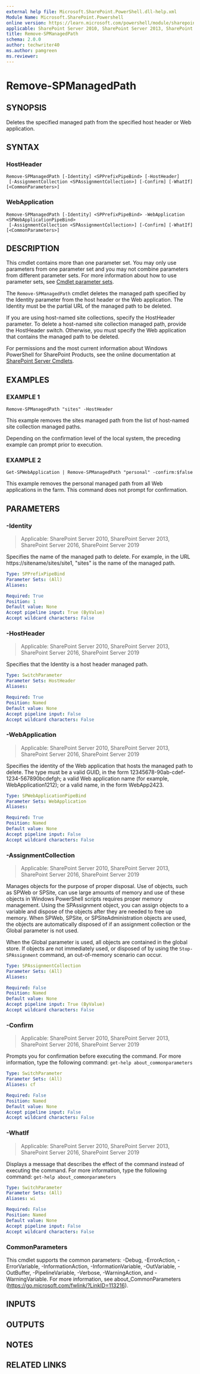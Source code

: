 ```yaml
---
external help file: Microsoft.SharePoint.PowerShell.dll-help.xml
Module Name: Microsoft.SharePoint.Powershell
online version: https://learn.microsoft.com/powershell/module/sharepoint-server/remove-spmanagedpath
applicable: SharePoint Server 2010, SharePoint Server 2013, SharePoint Server 2016, SharePoint Server 2019
title: Remove-SPManagedPath
schema: 2.0.0
author: techwriter40
ms.author: pamgreen
ms.reviewer:
---
```


# Remove-SPManagedPath

## SYNOPSIS
Deletes the specified managed path from the specified host header or Web application.

## SYNTAX

### HostHeader
```
Remove-SPManagedPath [-Identity] <SPPrefixPipeBind> [-HostHeader]
 [-AssignmentCollection <SPAssignmentCollection>] [-Confirm] [-WhatIf] [<CommonParameters>]
```

### WebApplication
```
Remove-SPManagedPath [-Identity] <SPPrefixPipeBind> -WebApplication <SPWebApplicationPipeBind>
 [-AssignmentCollection <SPAssignmentCollection>] [-Confirm] [-WhatIf] [<CommonParameters>]
```

## DESCRIPTION
This cmdlet contains more than one parameter set.
You may only use parameters from one parameter set and you may not combine parameters from different parameter sets.
For more information about how to use parameter sets, see [Cmdlet parameter sets](https://learn.microsoft.com/powershell/scripting/developer/cmdlet/cmdlet-parameter-sets).

The `Remove-SPManagedPath` cmdlet deletes the managed path specified by the Identity parameter from the host header or the Web application.
The Identity must be the partial URL of the managed path to be deleted.

If you are using host-named site collections, specify the HostHeader parameter.
To delete a host-named site collection managed path, provide the HostHeader switch.
Otherwise, you must specify the Web application that contains the managed path to be deleted.

For permissions and the most current information about Windows PowerShell for SharePoint Products, see the online documentation at [SharePoint Server Cmdlets](https://learn.microsoft.com/powershell/sharepoint/sharepoint-server/sharepoint-server-cmdlets).

## EXAMPLES

### EXAMPLE 1
```
Remove-SPManagedPath "sites" -HostHeader
```

This example removes the sites managed path from the list of host-named site collection managed paths.

Depending on the confirmation level of the local system, the preceding example can prompt prior to execution.

### EXAMPLE 2
```
Get-SPWebApplication | Remove-SPManagedPath "personal" -confirm:$false
```

This example removes the personal managed path from all Web applications in the farm.
This command does not prompt for confirmation.

## PARAMETERS

### -Identity

> Applicable: SharePoint Server 2010, SharePoint Server 2013, SharePoint Server 2016, SharePoint Server 2019

Specifies the name of the managed path to delete.
For example, in the URL https://sitename/sites/site1, "sites" is the name of the managed path.

```yaml
Type: SPPrefixPipeBind
Parameter Sets: (All)
Aliases:

Required: True
Position: 1
Default value: None
Accept pipeline input: True (ByValue)
Accept wildcard characters: False
```

### -HostHeader

> Applicable: SharePoint Server 2010, SharePoint Server 2013, SharePoint Server 2016, SharePoint Server 2019

Specifies that the Identity is a host header managed path.

```yaml
Type: SwitchParameter
Parameter Sets: HostHeader
Aliases:

Required: True
Position: Named
Default value: None
Accept pipeline input: False
Accept wildcard characters: False
```

### -WebApplication

> Applicable: SharePoint Server 2010, SharePoint Server 2013, SharePoint Server 2016, SharePoint Server 2019

Specifies the identity of the Web application that hosts the managed path to delete.
The type must be a valid GUID, in the form 12345678-90ab-cdef-1234-567890bcdefgh; a valid Web application name (for example, WebApplication1212); or a valid name, in the form WebApp2423.

```yaml
Type: SPWebApplicationPipeBind
Parameter Sets: WebApplication
Aliases:

Required: True
Position: Named
Default value: None
Accept pipeline input: False
Accept wildcard characters: False
```

### -AssignmentCollection

> Applicable: SharePoint Server 2010, SharePoint Server 2013, SharePoint Server 2016, SharePoint Server 2019

Manages objects for the purpose of proper disposal.
Use of objects, such as SPWeb or SPSite, can use large amounts of memory and use of these objects in Windows PowerShell scripts requires proper memory management.
Using the SPAssignment object, you can assign objects to a variable and dispose of the objects after they are needed to free up memory.
When SPWeb, SPSite, or SPSiteAdministration objects are used, the objects are automatically disposed of if an assignment collection or the Global parameter is not used.

When the Global parameter is used, all objects are contained in the global store.
If objects are not immediately used, or disposed of by using the `Stop-SPAssignment` command, an out-of-memory scenario can occur.

```yaml
Type: SPAssignmentCollection
Parameter Sets: (All)
Aliases:

Required: False
Position: Named
Default value: None
Accept pipeline input: True (ByValue)
Accept wildcard characters: False
```

### -Confirm

> Applicable: SharePoint Server 2010, SharePoint Server 2013, SharePoint Server 2016, SharePoint Server 2019

Prompts you for confirmation before executing the command.
For more information, type the following command: `get-help about_commonparameters`

```yaml
Type: SwitchParameter
Parameter Sets: (All)
Aliases: cf

Required: False
Position: Named
Default value: None
Accept pipeline input: False
Accept wildcard characters: False
```

### -WhatIf

> Applicable: SharePoint Server 2010, SharePoint Server 2013, SharePoint Server 2016, SharePoint Server 2019

Displays a message that describes the effect of the command instead of executing the command.
For more information, type the following command: `get-help about_commonparameters`

```yaml
Type: SwitchParameter
Parameter Sets: (All)
Aliases: wi

Required: False
Position: Named
Default value: None
Accept pipeline input: False
Accept wildcard characters: False
```

### CommonParameters
This cmdlet supports the common parameters: -Debug, -ErrorAction, -ErrorVariable, -InformationAction, -InformationVariable, -OutVariable, -OutBuffer, -PipelineVariable, -Verbose, -WarningAction, and -WarningVariable. For more information, see about_CommonParameters (https://go.microsoft.com/fwlink/?LinkID=113216).

## INPUTS

## OUTPUTS

## NOTES

## RELATED LINKS
